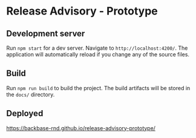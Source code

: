 # Release Advisory - Prototype

## Development server

Run `npm start` for a dev server. Navigate to `http://localhost:4200/`. The application will automatically reload if you change any of the source files.

## Build

Run `npm run build` to build the project. The build artifacts will be stored in the `docs/` directory.

## Deployed

https://backbase-rnd.github.io/release-advisory-prototype/
